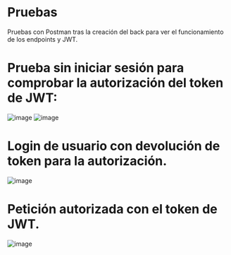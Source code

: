 # Pruebas

Pruebas con Postman tras la creación del back para ver el funcionamiento de los endpoints y JWT.

# Prueba sin iniciar sesión para comprobar la autorización del token de JWT:
![image](https://github.com/Xperza/integracion-dam/assets/90802641/a7d4ee56-9918-4c2a-9ae9-06235ef6fcdc)
![image](https://github.com/Xperza/integracion-dam/assets/90802641/985f7a0d-7cb1-4f64-858f-977af8cdfec0)

# Login de usuario con devolución de token para la autorización.
![image](https://github.com/Xperza/integracion-dam/assets/90802641/7bff44aa-be35-45d2-814c-43608ebfc12c)

# Petición autorizada con el token de JWT.
![image](https://github.com/Xperza/integracion-dam/assets/90802641/bfb395c5-e43e-4231-b247-4279ee662003)
